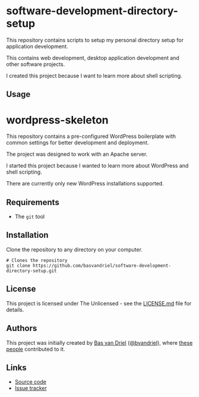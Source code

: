 # software-development-directory-setup

This repository contains scripts to setup my personal directory setup for application development.

This contains web development, desktop application development and other software projects.

I created this project because I want to learn more about shell scripting.

## Usage

# wordpress-skeleton
This repository contains a pre-configured WordPress boilerplate with common settings
for better development and deployment.

The project was designed to work with an Apache server.

I started this project because I wanted to learn more about WordPress and shell scripting.

There are currently only new WordPress installations supported.

## Requirements
* The `git` tool

## Installation
Clone the repository to any directory on your computer.

```shell
# Clones the repository
git clone https://github.com/basvandriel/software-development-directory-setup.git
```

## License
This project is licensed under The Unlicensed - see the [LICENSE.md](LICENSE.md) file for details.

## Authors
This project was initially created by [Bas van Driel](https://github.com/basvandriel "GitHub page") ([@bvandriel](https://twitter.com/bvandriel "Twitter page")), where [these people](https://github.com/basvandriel/WWW/graphs/contributors) contributed to it.

## Links
* [Source code](https://github.com/basvandriel/software-development-directory-setup)
* [Issue tracker](https://github.com/basvandriel/software-development-directory-setup/issues)